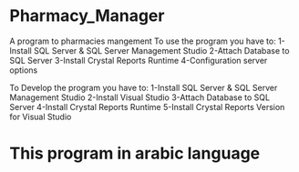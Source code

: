 # Pharmacy_Manager
A program to pharmacies mangement
To use the program you have to:
1-Install SQL Server & SQL Server Management Studio
2-Attach Database to SQL Server
3-Install Crystal Reports Runtime
4-Configuration server options

To Develop the program you have to:
1-Install SQL Server & SQL Server Management Studio
2-Install Visual Studio
3-Attach Database to SQL Server
4-Install Crystal Reports Runtime
5-Install Crystal Reports Version for Visual Studio

<h1 style="Size:15pt">This program in arabic language</h1>
